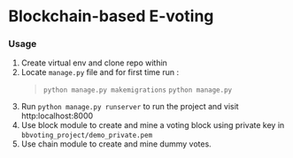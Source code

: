# Blockchain-based E-voting
### Usage

1. Create virtual env and clone repo within
2. Locate `manage.py` file and for first time run : 
   > `python manage.py makemigrations`
   > `python manage.py`
3. Run `python manage.py runserver` to run the project and visit http:localhost:8000
4. Use block module to create and mine a voting block using private key in `bbvoting_project/demo_private.pem`
5. Use chain module to create and mine dummy votes.
